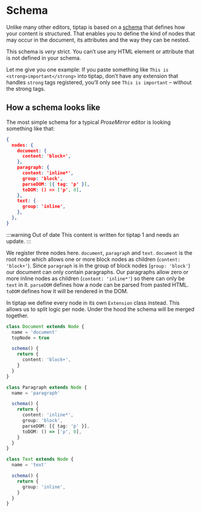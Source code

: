 # Schema
Unlike many other editors, tiptap is based on a [schema](https://prosemirror.net/docs/guide/#schema) that defines how your content is structured. That enables you to define the kind of nodes that may occur in the document, its attributes and the way they can be nested.

This schema is *very* strict. You can’t use any HTML element or attribute that is not defined in your schema.

Let me give you one example: If you paste something like `This is <strong>important</strong>` into tiptap, don’t have any extension that handles `strong` tags registered, you’ll only see `This is important` – without the strong tags.

## How a schema looks like

The most simple schema for a typical *ProseMirror* editor is looking something like that:

```json
{
  nodes: {
    document: {
      content: 'block+',
    },
    paragraph: {
      content: 'inline*',
      group: 'block',
      parseDOM: [{ tag: 'p' }],
      toDOM: () => ['p', 0],
    },
    text: {
      group: 'inline',
    },
  },
}
```

:::warning Out of date
This content is written for tiptap 1 and needs an update.
:::

We register three nodes here. `document`, `paragraph` and `text`. `document` is the root node which allows one or more block nodes as children (`content: 'block+'`). Since `paragraph` is in the group of block nodes (`group: 'block'`) our document can only contain paragraphs. Our paragraphs allow zero or more inline nodes as children (`content: 'inline*'`) so there can only be `text` in it. `parseDOM` defines how a node can be parsed from pasted HTML. `toDOM` defines how it will be rendered in the DOM.

In tiptap we define every node in its own `Extension` class instead. This allows us to split logic per node. Under the hood the schema will be merged together.

```ts
class Document extends Node {
  name = 'document'
  topNode = true

  schema() {
    return {
      content: 'block+',
    }
  }
}

class Paragraph extends Node {
  name = 'paragraph'

  schema() {
    return {
      content: 'inline*',
      group: 'block',
      parseDOM: [{ tag: 'p' }],
      toDOM: () => ['p', 0],
    }
  }
}

class Text extends Node {
  name = 'text'

  schema() {
    return {
      group: 'inline',
    }
  }
}
```
